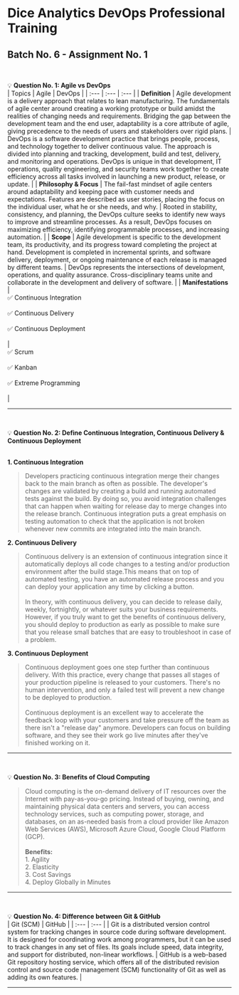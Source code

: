 # Dice Analytics DevOps Professional Training
## Batch No. 6 - Assignment No. 1
<br />

:bulb: **Question No. 1: Agile vs DevOps**<br />
| Topics | Agile | DevOps |
| :---  | :--- | :---  |
| **Definition** | Agile development is a delivery approach that relates to lean manufacturing. The fundamentals of agile center around creating a working prototype or build amidst the realities of changing needs and requirements. Bridging the gap between the development team and the end user, adaptability is a core attribute of agile, giving precedence to the needs of users and stakeholders over rigid plans. | DevOps is a software development practice that brings people, process, and technology together to deliver continuous value. The approach is divided into planning and tracking, development, build and test, delivery, and monitoring and operations. DevOps is unique in that development, IT operations, quality engineering, and security teams work together to create efficiency across all tasks involved in launching a new product, release, or update. |
| **Philosophy & Focus** | The fail-fast mindset of agile centers around adaptability and keeping pace with customer needs and expectations. Features are described as user stories, placing the focus on the individual user, what he or she needs, and why. | Rooted in stability, consistency, and planning, the DevOps culture seeks to identify new ways to improve and streamline processes. As a result, DevOps focuses on maximizing efficiency, identifying programmable processes, and increasing automation. |
| **Scope** | Agile development is specific to the development team, its productivity, and its progress toward completing the project at hand. Development is completed in incremental sprints, and software delivery, deployment, or ongoing maintenance of each release is managed by different teams. | DevOps represents the intersections of development, operations, and quality assurance. Cross-disciplinary teams unite and collaborate in the development and delivery of software. |
| **Manifestations** | <br />:white_check_mark: Continuous Integration <br /><br /> :white_check_mark: Continuous Delivery <br /><br /> :white_check_mark: Continuous Deployment <br /><br /> | <br />:white_check_mark: Scrum <br /><br /> :white_check_mark: Kanban <br /><br /> :white_check_mark: Extreme Programming <br /><br /> |

---
<br />

:bulb: **Question No. 2: Define Continuous Integration, Continuous Delivery & Continuous Deployment** <br /><br />

**1. Continuous Integration** <br />
> Developers practicing continuous integration merge their changes back to the main branch as often as possible. The developer's changes are validated by creating a build and running automated tests against the build. By doing so, you avoid integration challenges that can happen when waiting for release day to merge changes into the release branch. Continuous integration puts a great emphasis on testing automation to check that the application is not broken whenever new commits are integrated into the main branch.<br />

**2. Continuous Delivery** <br />
> Continuous delivery is an extension of continuous integration since it automatically deploys all code changes to a testing and/or production environment after the build stage.This means that on top of automated testing, you have an automated release process and you can deploy your application any time by clicking a button. <br /><br />
In theory, with continuous delivery, you can decide to release daily, weekly, fortnightly, or whatever suits your business requirements. However, if you truly want to get the benefits of continuous delivery, you should deploy to production as early as possible to make sure that you release small batches that are easy to troubleshoot in case of a problem.<br />

**3. Continuous Deployment** <br />
> Continuous deployment goes one step further than continuous delivery. With this practice, every change that passes all stages of your production pipeline is released to your customers. There's no human intervention, and only a failed test will prevent a new change to be deployed to production. <br /><br />
Continuous deployment is an excellent way to accelerate the feedback loop with your customers and take pressure off the team as there isn't a "release day" anymore. Developers can focus on building software, and they see their work go live minutes after they've finished working on it.<br />

---
<br />

:bulb: **Question No. 3: Benefits of Cloud Computing**<br />

> Cloud computing is the on-demand delivery of IT resources over the Internet with pay-as-you-go pricing. Instead of buying, owning, and maintaining physical data centers and servers, you can access technology services, such as computing power, storage, and databases, on an as-needed basis from a cloud provider like Amazon Web Services (AWS), Microsoft Azure Cloud, Google Cloud Platform (GCP).
<br /><br />**Benefits:** <br />1. Agility <br />2. Elasticity <br />3. Cost Savings <br />4. Deploy Globally in Minutes<br />

---
<br />

:bulb: **Question No. 4: Difference between Git & GitHub** <br />
| Git (SCM) | GitHub |
| :--- | :--- |
| Git is a distributed version control system for tracking changes in source code during software development. It is designed for coordinating work among programmers, but it can be used to track changes in any set of files. Its goals include speed, data integrity, and support for distributed, non-linear workflows. | GitHub is a web-based Git repository hosting service, which offers all of the distributed revision control and source code management (SCM) functionality of Git as well as adding its own features. |

---